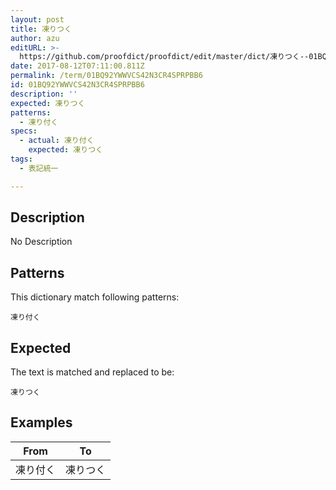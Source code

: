 ```yaml
---
layout: post
title: 凍りつく
author: azu
editURL: >-
  https://github.com/proofdict/proofdict/edit/master/dict/凍りつく--01BQ92YWWVCS42N3CR4SPRPBB6.yml
date: 2017-08-12T07:11:00.811Z
permalink: /term/01BQ92YWWVCS42N3CR4SPRPBB6
id: 01BQ92YWWVCS42N3CR4SPRPBB6
description: ''
expected: 凍りつく
patterns:
  - 凍り付く
specs:
  - actual: 凍り付く
    expected: 凍りつく
tags:
  - 表記統一

---
```


## Description

No Description 

## Patterns

This dictionary match following patterns:

    凍り付く

## Expected

The text is matched and replaced to be:

    凍りつく

## Examples

| From | To   |
| ---- | ---- |
| 凍り付く | 凍りつく |
